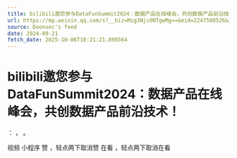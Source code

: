 ```yaml
---
title: bilibili邀您参与DataFunSummit2024：数据产品在线峰会，共创数据产品前沿技术！
url: https://mp.weixin.qq.com/s?__biz=Mzg3Njc0NTgwMg==&mid=2247500526&idx=2&sn=ed633da63294a07bbf26f650ad6a0bf8
source: Doonsec's feed
date: 2024-09-21
fetch_date: 2025-10-06T18:21:21.898564
---
```


# bilibili邀您参与DataFunSummit2024：数据产品在线峰会，共创数据产品前沿技术！

：
，
。

视频
小程序
赞
，轻点两下取消赞
在看
，轻点两下取消在看